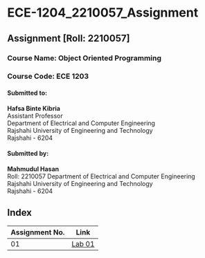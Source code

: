 # ECE-1204_2210057_Assignment
## Assignment [Roll: 2210057]
### Course Name: Object Oriented Programming 
### Course Code: ECE 1203

#### Submitted to:
**Hafsa Binte Kibria**  
Assistant Professor  
Department of Electrical and Computer Engineering  
Rajshahi University of Engineering and Technology  
Rajshahi - 6204   

#### Submitted by:
**Mahmudul Hasan**  
Roll: 2210057 
Department of Electrical and Computer Engineering  
Rajshahi University of Engineering and Technology  
Rajshahi - 6204  

## Index

| Assignment No. |  Link   |
|---------|--------|
| 01      | [Lab 01](https://github.com/Huzayfa718/ECE-1204_2210048/blob/main/Lab%2001/Experiments.md) |

